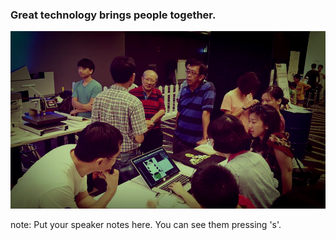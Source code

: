 ###  Great technology <span class="warning-color">**brings people**</span> together.

<img src="images/edited-bringsPeopleTogether2.jpg">


note:
    Put your speaker notes here.
    You can see them pressing 's'.
